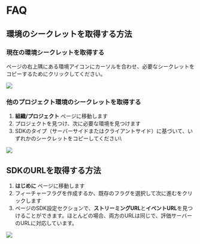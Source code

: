 # FAQ

## 環境のシークレットを取得する方法

### 現在の環境シークレットを取得する

ページの右上隅にある環境アイコンにカーソルを合わせ、必要なシークレットをコピーするためにクリックしてください。

![](../sdk/assets/faq/001.webp)

### 他のプロジェクト環境のシークレットを取得する

1. **組織/プロジェクト** ページに移動します
2. プロジェクトを見つけ、次に必要な環境を見つけます
3. SDKのタイプ（サーバーサイドまたはクライアントサイド）に基づいて、いずれかのシークレットをコピーしてください\

![](../sdk/assets/faq/002.webp)

## SDKのURLを取得する方法

1. **はじめに** ページに移動します
2. フィーチャーフラグを作成するか、既存のフラグを選択して次に進むをクリックします
3. ページのSDK設定セクションで、**ストリーミングURL**と**イベントURL**を見つけることができます。ほとんどの場合、両方のURLは同じで、評価サーバーのURLに対応しています。

![](../sdk/assets/faq/003.webp)